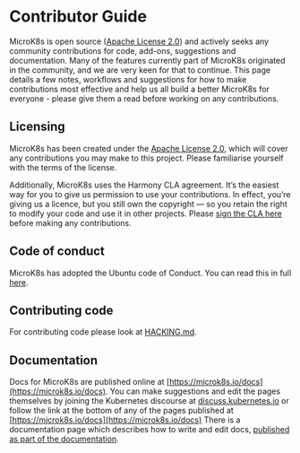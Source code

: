 # Contributor Guide

MicroK8s is open source ([Apache License 2.0](./LICENSE)) and actively seeks any community contributions for code, add-ons, suggestions and documentation. Many of the features currently part of MicroK8s originated in the community, and we are very keen for that to continue. This page details a few notes, workflows and suggestions for how to make contributions most effective and help us all build a better MicroK8s for everyone - please give them a read before working on any contributions.

## Licensing

MicroK8s has been created under the [Apache License 2.0](./LICENSE), which will cover any contributions you may make to this project. Please familiarise yourself with the terms of the license.

Additionally, MicroK8s uses the Harmony CLA agreement.  It’s the easiest way for you to give us permission to use your contributions. In effect, you’re giving us a licence, but you still own the copyright — so you retain the right to modify your code and use it in other projects. Please [sign the CLA here](https://ubuntu.com/legal/contributors/agreement) before making any contributions.

## Code of conduct

MicroK8s has adopted the Ubuntu code of Conduct. You can read this in full [here](https://ubuntu.com/community/code-of-conduct).

## Contributing code

For contributing code please look at [HACKING.md](./HACKING.md).

## Documentation

Docs for MicroK8s are published online at [https://microk8s.io/docs](https://microk8s.io/docs). You can make suggestions and edit the pages themselves by joining the Kubernetes discourse at [discuss.kubernetes.io](https://discuss.kubernetes.io/t/introduction-to-microk8s/11243) or follow the link at the bottom of any of the pages published at [https://microk8s.io/docs](https://microk8s.io/docs) There is a documentation page which describes how to write and edit docs, [published as part of the documentation](https://microk8s.io/docs/docs).
